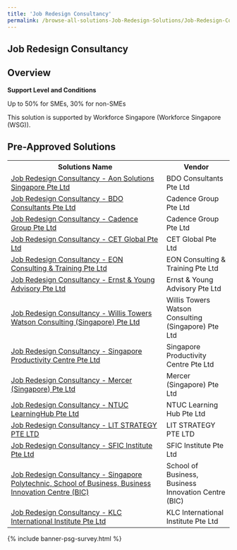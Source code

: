 ```yaml
---
title: 'Job Redesign Consultancy'
permalink: /browse-all-solutions-Job-Redesign-Solutions/Job-Redesign-Consultancy
---
```


## Job Redesign Consultancy
## Overview

**Support Level and Conditions**

Up to 50% for SMEs, 30% for non-SMEs

This solution is supported by Workforce Singapore (Workforce Singapore (WSG)).

## Pre-Approved Solutions

<table>
<tr>
<th style='width: auto;'><b>Solutions Name</b></th>
<th style='width: 30%;'><b>Vendor</b></th>
</tr>
<tr>
<td><a href='/productivity-solutions-grant/solutionrepo/198901141D-Job-Rdsgn-CST-Aon-SLNs-SG-PL-G' target='_blank'>Job Redesign Consultancy - Aon Solutions Singapore Pte Ltd</a><br></td>
<td>BDO Consultants Pte Ltd</td>
</tr>
<tr>
<td><a href='/productivity-solutions-grant/solutionrepo/199806356D-Job-Rdsgn-CST-BDO-Consultnts-PL-G' target='_blank'>Job Redesign Consultancy - BDO Consultants Pte Ltd</a><br></td>
<td>Cadence Group Pte Ltd</td>
</tr>
<tr>
<td><a href='/productivity-solutions-grant/solutionrepo/201714117R-Job-Rdsgn-CST-Cdnc-Group-PL-G' target='_blank'>Job Redesign Consultancy - Cadence Group Pte Ltd</a><br></td>
<td>Cadence Group Pte Ltd</td>
</tr>
<tr>
<td><a href='/productivity-solutions-grant/solutionrepo/201404397W-Job-Rdsgn-CST-CET-Globl-PL-G' target='_blank'>Job Redesign Consultancy - CET Global Pte Ltd</a><br></td>
<td>CET Global Pte Ltd</td>
</tr>
<tr>
<td><a href='/productivity-solutions-grant/solutionrepo/201301501N-Job-Rdsgn-CST-EON-CST-&-Trnng-PL-G' target='_blank'>Job Redesign Consultancy - EON Consulting & Training Pte Ltd</a><br></td>
<td>EON Consulting & Training Pte Ltd</td>
</tr>
<tr>
<td><a href='/productivity-solutions-grant/solutionrepo/198905395E-Job-Rdsgn-CST-Ernst-&-Young-Advsory-PL-G' target='_blank'>Job Redesign Consultancy - Ernst & Young Advisory Pte Ltd</a><br></td>
<td>Ernst & Young Advisory Pte Ltd</td>
</tr>
<tr>
<td><a href='/productivity-solutions-grant/solutionrepo/198600361K-Job-Rdsgn-CST-Wlls-Towrs-Wtson-CST-SG-PL-G' target='_blank'>Job Redesign Consultancy - Willis Towers Watson Consulting (Singapore) Pte Ltd</a><br></td>
<td>Willis Towers Watson Consulting (Singapore) Pte Ltd</td>
</tr>
<tr>
<td><a href='/productivity-solutions-grant/solutionrepo/201323340N-Job-Rdsgn-CST-SG-Productvty-Cntr-PL-G' target='_blank'>Job Redesign Consultancy - Singapore Productivity Centre Pte Ltd</a><br></td>
<td>Singapore Productivity Centre Pte Ltd</td>
</tr>
<tr>
<td><a href='/productivity-solutions-grant/solutionrepo/197802499E-Job-Rdsgn-CST-Mrcr-SG-PL-G' target='_blank'>Job Redesign Consultancy - Mercer (Singapore) Pte Ltd</a><br></td>
<td>Mercer (Singapore) Pte Ltd</td>
</tr>
<tr>
<td><a href='/productivity-solutions-grant/solutionrepo/200409359E-Job-Rdsgn-CST-NTUC-LrnngHub-PL-G' target='_blank'>Job Redesign Consultancy - NTUC LearningHub Pte Ltd</a><br></td>
<td>NTUC Learning Hub Pte Ltd</td>
</tr>
<tr>
<td><a href='/productivity-solutions-grant/solutionrepo/201822025C-Job-Rdsgn-CST-LIT-STRATEGY-PL-G' target='_blank'>Job Redesign Consultancy - LIT STRATEGY PTE LTD</a><br></td>
<td>LIT STRATEGY PTE LTD</td>
</tr>
<tr>
<td><a href='/productivity-solutions-grant/solutionrepo/201022988M-Job-Rdsgn-CST-SFIC-Insttut-PL-G' target='_blank'>Job Redesign Consultancy - SFIC Institute Pte Ltd</a><br></td>
<td>SFIC Institute Pte Ltd</td>
</tr>
<tr>
<td><a href='/productivity-solutions-grant/solutionrepo/T08GB0056A-Job-Rdsgn-CST-SPSOBBIC-G' target='_blank'>Job Redesign Consultancy - Singapore Polytechnic, School of Business, Business Innovation Centre (BIC)</a><br></td>
<td>School of Business, Business Innovation Centre (BIC)</td>
</tr>
<tr>
<td><a href='/productivity-solutions-grant/solutionrepo/201003423H-Job-Rdsgn-CST-KLC-Intrntonl-Insttut-PL-G' target='_blank'>Job Redesign Consultancy - KLC International Institute Pte Ltd</a><br></td>
<td>KLC International Institute Pte Ltd</td>
</tr>
</table>

{% include banner-psg-survey.html %}
